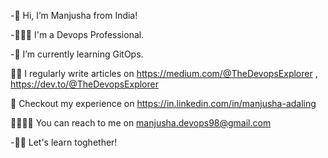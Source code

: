 -👋 Hi, I’m Manjusha from India!

-👩🏽‍💻 I'm a Devops Professional.

-🌱 I’m currently learning GitOps.

✍🏽 I regularly write articles on https://medium.com/@TheDevopsExplorer , https://dev.to/@TheDevopsExplorer

💼 Checkout my experience on https://in.linkedin.com/in/manjusha-adaling

🫱🏻‍🫲🏼 You can reach to me on manjusha.devops98@gmail.com

-🙌🏽 Let's learn toghether!

